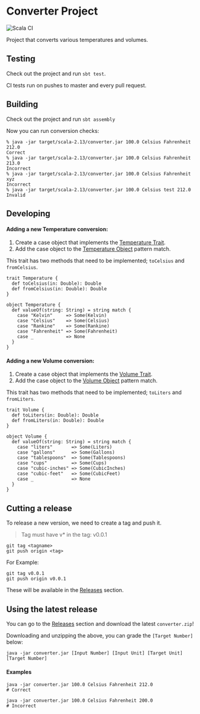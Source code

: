 # Converter Project

![Scala CI](https://github.com/duanebester/converter/workflows/Scala%20CI/badge.svg)

Project that converts various temperatures and volumes.

## Testing

Check out the project and run `sbt test`.

CI tests run on pushes to master and every pull request.

## Building

Check out the project and run `sbt assembly`

Now you can run conversion checks:

```
% java -jar target/scala-2.13/converter.jar 100.0 Celsius Fahrenheit 212.0
Correct
% java -jar target/scala-2.13/converter.jar 100.0 Celsius Fahrenheit 213.0
Incorrect
% java -jar target/scala-2.13/converter.jar 100.0 Celsius Fahrenheit xyz
Incorrect
% java -jar target/scala-2.13/converter.jar 100.0 Celsius test 212.0
Invalid
```

## Developing

#### Adding a new Temperature conversion:

1. Create a case object that implements the [Temperature Trait](src/main/scala/converter/Temperature.scala).
1. Add the case object to the [Temperature Object](src/main/scala/converter/Temperature.scala#L8) pattern match.

This trait has two methods that need to be implemented; `toCelsius` and `fromCelsius`.

```
trait Temperature {
  def toCelsius(in: Double): Double
  def fromCelsius(in: Double): Double
}
```

```
object Temperature {
  def valueOf(string: String) = string match {
    case "Kelvin"     => Some(Kelvin)
    case "Celsius"    => Some(Celsius)
    case "Rankine"    => Some(Rankine)
    case "Fahrenheit" => Some(Fahrenheit)
    case _            => None
  }
}
```

#### Adding a new Volume conversion:

1. Create a case object that implements the [Volume Trait](src/main/scala/converter/Volume.scala).
1. Add the case object to the [Volume Object](src/main/scala/converter/Volume.scala#L8) pattern match.

This trait has two methods that need to be implemented; `toLiters` and `fromLiters`.

```
trait Volume {
  def toLiters(in: Double): Double
  def fromLiters(in: Double): Double
}
```

```
object Volume {
  def valueOf(string: String) = string match {
    case "liters"       => Some(Liters)
    case "gallons"      => Some(Gallons)
    case "tablespoons"  => Some(Tablespoons)
    case "cups"         => Some(Cups)
    case "cubic-inches" => Some(CubicInches)
    case "cubic-feet"   => Some(CubicFeet)
    case _              => None
  }
}
```

## Cutting a release

To release a new version, we need to create a tag and push it.

> Tag must have v\* in the tag: v0.0.1

```
git tag <tagname>
git push origin <tag>
```

For Example:

```
git tag v0.0.1
git push origin v0.0.1
```

These will be available in the [Releases](https://github.com/duanebester/converter/releases) section.

## Using the latest release

You can go to the [Releases](https://github.com/duanebester/converter/releases) section and download the latest `converter.zip`!

Downloading and unzipping the above, you can grade the `[Target Number]` below:

```
java -jar converter.jar [Input Number] [Input Unit] [Target Unit] [Target Number]
```

#### Examples

```
java -jar converter.jar 100.0 Celsius Fahrenheit 212.0
# Correct
```

```
java -jar converter.jar 100.0 Celsius Fahrenheit 200.0
# Incorrect
```
